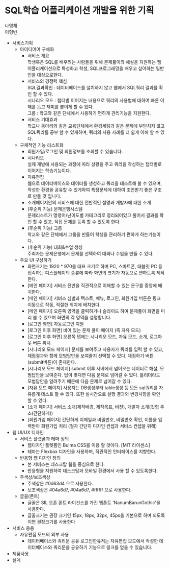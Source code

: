 # SQL학습 어플리케이션 개발을 위한 기획
나영채  
이형빈
 
- 서비스기획  
    - 아이디어어 구체화  
        - 서비스 개요  
            학생혹은 SQL를 배우려는 사람들을 위해 문제풀이와 해설을 지원하는 웹 어플리케이션으로 특성화고 학생, SQL프로그래밍을 배우고 싶어하는 일반인을 대상으로한다.  
        - 서비스의 경쟁력 핵심  
            SQL결과확인 : 데이터베이스를 설치하지 않고 웹에서 SQL쿼리 결과를 확인 할 수 있다.  
            시나리오 모드 : 챕터별 이어지는 내용으로 쿼리의 사용법에 대하여 빠른 이해를 돕고 재미를 붙이게 할 수 있다.  
            그룹 : 학교와 같은 단체에서 사용하기 편하게 관리기능을 지원한다.  
        - 서비스 기대효과  
            학교나 동아리와 같은 교육단체에서 환경세팅과 같은 문제에 부딛치지 않고 SQL쿼리를 공부 할 수 있게하며, 쿼리의 사용 사례를 더 쉽게 이해 할 수 있다.
    - 구체적인 기능 리스트화  
        - 회원가입/로그인 및 회원정보를 조회할 수 있습니다.  
        - 시나리오    
            실제 개발에 사용되는 과정에 따라 상황을 주고 쿼리을 작성하는 챕터별로 이어지는 학습기능이다.  
        - 자유편집  
            웹으로 데이터베이스와 데이터를 생성하고 쿼리을 테스트해 볼 수 있으며, 작성한 환경을 공유할 수 있게하여 특정문제에 대하여 조언받기 좋은 구조로 만들 것 입니다.  
        - 소개페이지안의 서비스에 대한 전반적인 설명과 개발자에 대한 소개  
        - (후순위 기능) 문제은행시스템  
            문제리스트가 명령어/난이도별 카테고리로 정리되어있고 풀어서 결과를 확인 할 수 있고, 직접 문제를 등록 할 수 있도록 한다.  
        - (후순위 기능) 그룹  
            학교와 같은 단체에서 그룹을 만들어 학생을 관리하기 편하게 하는기능이다.   
        - (후순위 기능) 대회&수업 생성  
            주최자는 문제은행에서 문제를 선택하여 대회나 수업을 만들 수 있다.  
    - 주요 UI 구상하기  
        - 화면크기는 1920 * 970를 대표 크기로 하며 PC, 스마트폰, 태블릿 PC 등 접속하는 디스플레이의 종류에 따라 화면의 크기가 자동으로 변하도록 제작한다.
        - [메인 페이지] 서비스 전반을 직관적으로 이해할 수 있는 문구를 중앙에 배치한다.
        - [메인 페이지] 서비스 심벌과 텍스트, 메뉴, 로그인, 회원가입 버튼은 링크 이동으로 작동, 적절한 위치에 배치한다.
        - [메인 페이지] 오른쪽 영역을 클릭하거나 슬라이드 하여 문제풀이 화면을 미리 볼 수 있으며 화면의 각 영역을 설명합니다.
        - [로그인 화면] 자동로그인 지원
        - [로그인 이후 화면] 비어 있는 문제 풀이 페이지 (즉 자유 모드)
        - [로그인 이후 화면] 오른쪽 탭에는 시나리오 모드, 자유 모드, 소개, 로그아웃 버튼 위치
        - [시나리오 모드 페이지] 문제를 보여주고 사용자가 쿼리를 입력 할 수 있고, 체점결과와 함께 모범답안을 보여줄지 선택할 수 있다. 체점하기 버튼(submit버튼)이 존재한다.
        - [시나리오 모드 페이지] submit 이루 서버에서 넘어오는 데이터로 해설, 모범답안을 보여준다. 답이 맞다면 다음 문제로 넘어갈 수 있다. 틀리더라도 모범답안을 알려주기 때문에 다음 문제로 넘어갈 수 있다.
        - [자유 모드 페이지] 사용자는 DB생성부터 table생성 등 모든 sql쿼리를 자유롭게 테스트 할 수 있다. 또한 실시간으로 실행 결과와 변경사항을 확인 할 수 있다.
        - [소개 페이지] 서비스 소개(제작배경, 제작목표, 비전), 개발자 소개(깃헙 주소(간단하게))
        - [회원가입 페이지] 간단하게 이메일과 비밀번호, 비밀번호 확인, 이름을 입력받아 회원가입 처리 (철자 간단히 디자인 컨셉과 서비스 컨셉을 위해)
- 웹 UI/UX 디자인 
    - 서비스 플렛폼과 테마 정의
        - 웹디자인 플렛폼인 Bulma CSS를 이용 할 것이다. [MIT 라이센스]
        - 테마는 Flexbox 디자인을 사용하며, 직관적인 인터페이스를 지향한다.
    - 반응형 웹 디자인 정의
        - 본 서비스는 데스크탑 웹을 중심으로 한다.
        - 반응형을 지원하여 데스크탑과 모바일 환경에서 사용 할 수 있도록한다.
    - 주색상/보조색상
        - 주색상은 #0d63d4 으로 사용한다.
        - 보조색상은 #04a6d7, #04a6d7, #ffffff 으로 사용한다.
    - 글꼴(폰트)
		- 글꼴은 SIL 오픈 폰트 라이선스를 가진 웹폰트 'NanumBarunGothic'을 사용한다.
		- 글꼴크기는 권장 크기인 15px, 18px, 32px, 45px을 기본으로 하며 되도록이면 권장크기를 사용한다
- 서비스 응용
    - 자유편집 모드의 외부 사용
        - 데이터베이스와 쿼리문 공유
            로그인한유저는 자유편집 모드에서 작성한 데이터베이스와 쿼리문을 공유하기 기능으로 링크를 얻을 수 있습니다.
- 제품사용
- 설계
